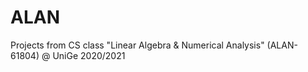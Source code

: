 # ALAN
Projects from CS class "Linear Algebra &amp; Numerical Analysis" (ALAN-61804) @ UniGe 2020/2021

